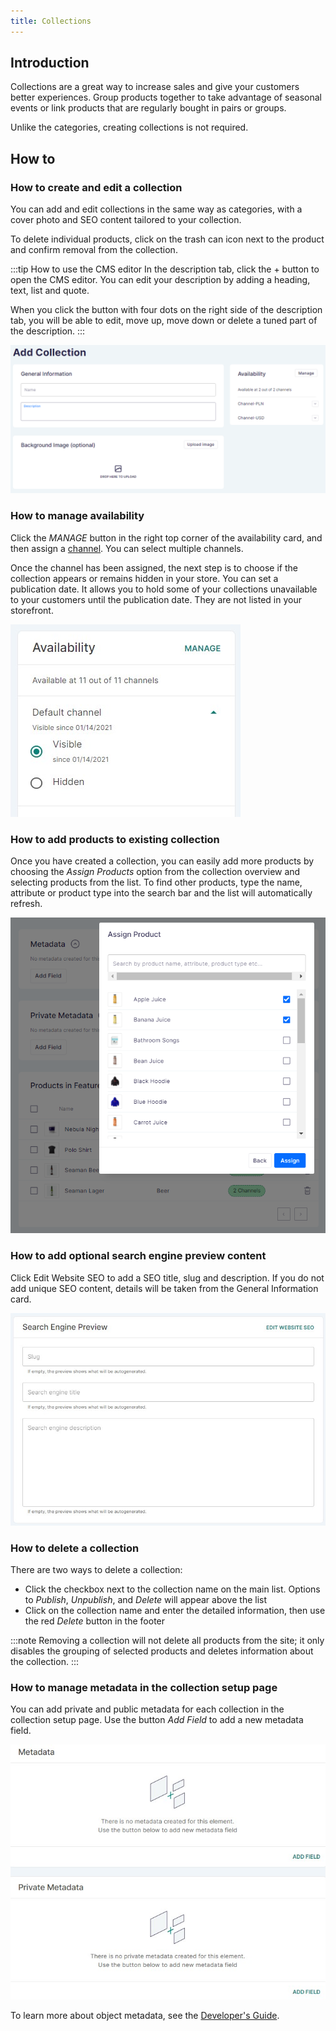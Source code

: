 ```yaml
---
title: Collections
---
```


## Introduction

Collections are a great way to increase sales and give your customers better experiences. Group products together to take advantage of seasonal events or link products that are regularly bought in pairs or groups.

Unlike the categories, creating collections is not required.

## How to

### How to create and edit a collection

You can add and edit collections in the same way as categories, with a cover photo and SEO content tailored to your collection.

To delete individual products, click on the trash can icon next to the product and confirm removal from the collection.

:::tip How to use the CMS editor
In the description tab, click the + button to open the CMS editor. You can edit your description by adding a heading, text, list and quote.

When you click the button with four dots on the right side of the description tab, you will be able to edit, move up, move down or delete a tuned part of the description.
:::

![Creating a collection](../screenshots/catalog-collection-new.png)

### How to manage availability

Click the _MANAGE_ button in the right top corner of the availability card, and then assign a [channel](dashboard/configuration/channels.md). You can select multiple channels.

Once the channel has been assigned, the next step is to choose if the collection appears or remains hidden in your store. You can set a publication date. It allows you to hold some of your collections unavailable to your customers until the publication date. They are not listed in your storefront.

![Collection availability](../screenshots/catalog-collection-availability.jpg)

### How to add products to existing collection

Once you have created a collection, you can easily add more products by choosing the _Assign&nbsp;Products_ option from the collection overview and selecting products from the list. To find other products, type the name, attribute or product type into the search bar and the list will automatically refresh.

![Assign product to collection](../screenshots/catalog-collection-assign.png)

### How to add optional search engine preview content

Click Edit Website SEO to add a SEO title, slug and description. If you do not add unique SEO content, details will be taken from the General Information card.

![Collection SEO](../screenshots/catalog-collection-seo.jpg)

### How to delete a collection

There are two ways to delete a collection:

- Click the checkbox next to the collection name on the main list. Options to _Publish_, _Unpublish_, and _Delete_ will appear above the list
- Click on the collection name and enter the detailed information, then use the red _Delete_ button in the footer

:::note
Removing a collection will not delete all products from the site; it only disables the grouping of selected products and deletes information about the collection.
:::

### How to manage metadata in the collection setup page

You can add private and public metadata for each collection in the collection setup page. Use the button _Add Field_ to add a new metadata field.

![](../screenshots/metadata.jpg)

To learn more about object metadata, see the [Developer's Guide](developer/metadata.mdx).
